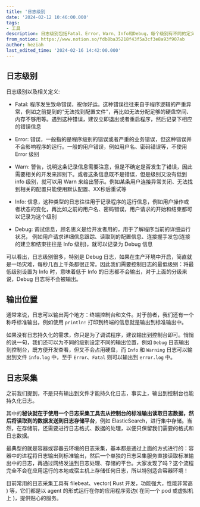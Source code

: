 ```yaml
---
title: '日志级别                                                                                                                                                                                                                                                                                                                                                                                                                                                                                                                                                                                                                                                                                                                                                                                                                                                                                                                                                                                                                                                                                                                                                                                                                                                                                                                                                                                                                                                                                                                                                                                                                                                                                                                                                                                                                                                                                                                                                                                                                                                                                                                                                                                                                                                                                                                                                                                                                                                                                                                                                                                                                                                                                                                                                                                                                                                                                                                                                                                                                                                                                                                                                                                                                                                                                                                                                                                                                                                                                                                                   '
date: '2024-02-12 10:46:00.000'
tags:
- 工具
description: 日志级别包括Fatal、Error、Warn、Info和Debug，每个级别有不同的定义和用途。在生产环境中，通常将最低级别设置为Info以控制日志输出。
from_notion: https://www.notion.so/fdb8ba35218f43f5a3cf3e8a93f907ab
author: heziah
last_edited_time: '2024-02-16 14:42:00.000'
---
```

## 日志级别

日志级别以及相关定义:

- Fatal: 程序发生致命错误，祝你好运。这种错误往往来自于程序逻辑的严重异常，例如之前提到的“无法找到配置文件”，再比如无法分配足够的硬盘空间、内存不够用等。遇到这种错误，建议立即退出或者重启程序，然后记录下相应的错误信息

- Error: 错误，一般指的是程序级别的错误或者严重的业务错误，但这种错误并不会影响程序的运行。一般的用户错误，例如用户名、密码错误等，不使用 Error 级别

- Warn: 警告，说明这条记录信息需要注意，但是不确定是否发生了错误，因此需要相关的开发来辨别下。或者这条信息既不是错误，但是级别又没有低到 info 级别，就可以用 Warn 来给出警示。例如某条用户连接异常关闭、无法找到相关的配置只能使用默认配置、XX秒后重试等

- Info: 信息，这种类型的日志往往用于记录程序的运行信息，例如用户操作或者状态的变化，再比如之前的用户名、密码错误，用户请求的开始和结束都可以记录为这个级别

- Debug: 调试信息，顾名思义是给开发者用的，用于了解程序当前的详细运行状况， 例如用户请求详细信息跟踪、读取到的配置信息、连接握手发包(连接的建立和结束往往是 Info 级别)，就可以记录为 Debug 信息

可以看出，日志级别很多，特别是 Debug 日志，如果在生产环境中开启，简直就是一场灾难，每秒几百上千条都很正常。因此我们需要控制日志的最低级别：将最低级别设置为 Info 时，意味着低于 Info 的日志都不会输出，对于上面的分级来说，Debug 日志将不会被输出。

## 输出位置

通常来说，日志可以输出两个地方：终端控制台和文件。对于前者，我们还有一个称呼标准输出，例如使用 `println!` 打印到终端的信息就是输出到标准输出中。

如果没有日志持久化的需求，你只是为了调试程序，建议输出到控制台即可。悄悄的说一句，我们还可以为不同的级别设定不同的输出位置，例如 `Debug` 日志输出到控制台，既方便开发查看，但又不会占用硬盘，而 `Info` 和 `Warning` 日志可以输出到文件 `info.log` 中，至于 `Error`、`Fatal` 则可以输出到 `error.log` 中。

## 日志采集

之前我们提到，不是只有输出到文件才能持久化日志，事实上，输出到控制台也能持久化日志。

其中的**秘诀就在于使用一个日志采集工具去从控制台的标准输出读取日志数据，然后将读取到的数据发送到日志存储平台**，例如 ElasticSearch，进行集中存储。当然，在存储前，还需要进行日志格式、数据的处理，以便只保留我们需要的格式和日志数据。

最典型的就是容器或容器云环境的日志采集，基本都是通过上面的方式进行的：容器中的进程将日志输出到标准输出，然后一个单独的日志采集服务直接读取标准输出中的日志，再通过网络发送到日志处理、存储的平台。大家发现了吗？这个流程完全不会在应用运行的本地或宿主机上存储任何日志，所以特别适合容器环境！

目前常用的日志采集工具有 filebeat、vector( Rust 开发，功能强大，性能非常高 ) 等，它们都是以 agent 的形式运行在你的应用程序旁边( 在同一个 pod 或虚拟机上 )，提供贴心的服务。

<br/>

